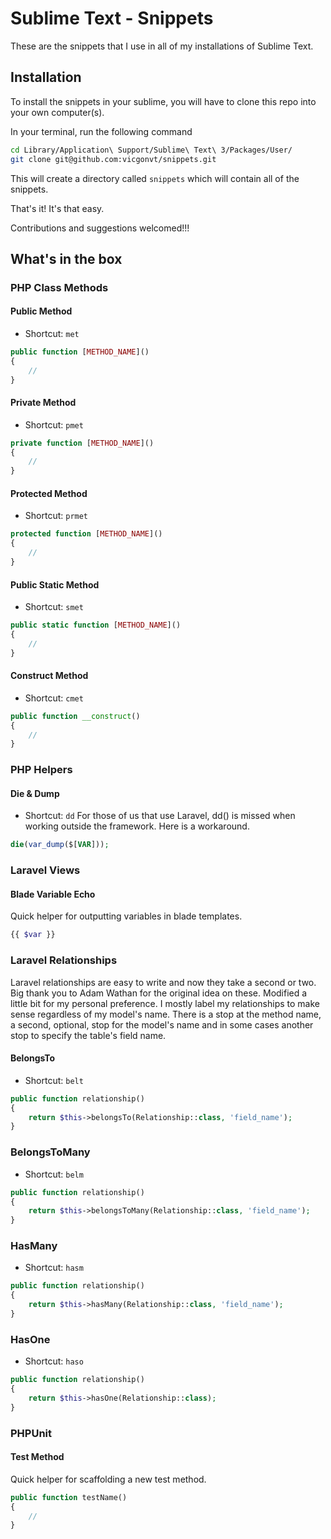 # Sublime Text - Snippets

These are the snippets that I use in all of my installations of Sublime Text.

## Installation

To install the snippets in your sublime, you will have to clone this repo into your own computer(s).

In your terminal, run the following command

```sh
cd Library/Application\ Support/Sublime\ Text\ 3/Packages/User/
git clone git@github.com:vicgonvt/snippets.git
```

This will create a directory called `snippets` which will contain all of the snippets. 

That's it! It's that easy.

Contributions and suggestions welcomed!!!


## What's in the box

### PHP Class Methods

#### Public Method
+ Shortcut: `met`

```php
public function [METHOD_NAME]()
{
    //
}
```

#### Private Method
+ Shortcut: `pmet`

```php
private function [METHOD_NAME]()
{
    //
}
```

#### Protected Method
+ Shortcut: `prmet`

```php
protected function [METHOD_NAME]()
{
    //
}
```

#### Public Static Method
+ Shortcut: `smet`

```php
public static function [METHOD_NAME]()
{
    //
}
```

#### Construct Method
+ Shortcut: `cmet`

```php
public function __construct()
{
    //
}
```

### PHP Helpers

#### Die & Dump
+ Shortcut: `dd`
For those of us that use Laravel, dd() is missed when working outside the framework. Here is a workaround.

```php
die(var_dump($[VAR]));
```

### Laravel Views

#### Blade Variable Echo

Quick helper for outputting variables in blade templates.

```php
{{ $var }}
```

### Laravel Relationships

Laravel relationships are easy to write and now they take a second or two. Big thank you to Adam Wathan for the original idea on these. Modified a little bit for my personal preference. I mostly label my relationships to make sense regardless of my model's name. There is a stop at the method name, a second, optional, stop for the model's name and in some cases another stop to specify the table's field name.

#### BelongsTo
+ Shortcut: `belt`

```php
public function relationship()
{
    return $this->belongsTo(Relationship::class, 'field_name');
}
```

### BelongsToMany
+ Shortcut: `belm`

```php
public function relationship()
{
    return $this->belongsToMany(Relationship::class, 'field_name');
}
```

### HasMany
+ Shortcut: `hasm`

```php
public function relationship()
{
    return $this->hasMany(Relationship::class, 'field_name');
}
```

### HasOne
+ Shortcut: `haso`

```php
public function relationship()
{
    return $this->hasOne(Relationship::class);
}
```

### PHPUnit

#### Test Method

Quick helper for scaffolding a new test method.

```php
public function testName()
{
    //
}
```
